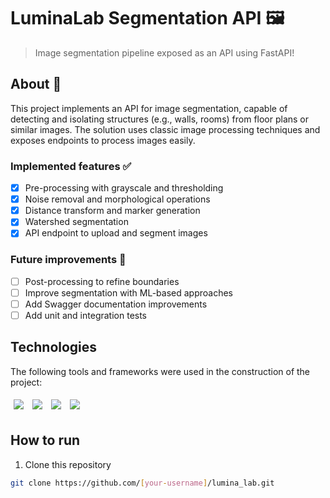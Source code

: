 # LuminaLab Segmentation API 🖼️
> Image segmentation pipeline exposed as an API using FastAPI!

## About 🔎
This project implements an API for image segmentation, capable of detecting and isolating structures (e.g., walls, rooms) from floor plans or similar images. The solution uses classic image processing techniques and exposes endpoints to process images easily.

### Implemented features ✅
- [x] Pre-processing with grayscale and thresholding
- [x] Noise removal and morphological operations
- [x] Distance transform and marker generation
- [x] Watershed segmentation
- [x] API endpoint to upload and segment images

### Future improvements 🔮
- [ ] Post-processing to refine boundaries
- [ ] Improve segmentation with ML-based approaches
- [ ] Add Swagger documentation improvements
- [ ] Add unit and integration tests

## Technologies
The following tools and frameworks were used in the construction of the project:
<p>
  <img style='margin: 5px;' src='https://img.shields.io/badge/Python-3776AB?style=for-the-badge&logo=python&logoColor=white'>
  <img style='margin: 5px;' src='https://img.shields.io/badge/OpenCV-27338e?style=for-the-badge&logo=opencv&logoColor=white'>
  <img style='margin: 5px;' src='https://img.shields.io/badge/FastAPI-009688?style=for-the-badge&logo=fastapi&logoColor=white'>
  <img style='margin: 5px;' src='https://img.shields.io/badge/Docker-2496ED?style=for-the-badge&logo=docker&logoColor=white'>
</p>

## How to run
1. Clone this repository
```bash
git clone https://github.com/[your-username]/lumina_lab.git
